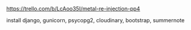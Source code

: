 https://trello.com/b/LcAoo35I/metal-re-injection-pp4

install django, gunicorn, psycopg2, cloudinary, bootstrap, summernote